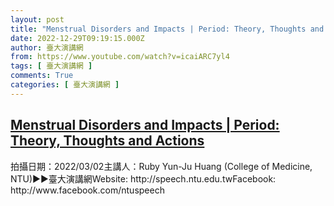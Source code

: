 ```yaml
---
layout: post
title: "Menstrual Disorders and Impacts | Period: Theory, Thoughts and Actions"
date: 2022-12-29T09:19:15.000Z
author: 臺大演講網
from: https://www.youtube.com/watch?v=icaiARC7yl4
tags: [ 臺大演講網 ]
comments: True
categories: [ 臺大演講網 ]
---
```

<!--1672305555000-->
[Menstrual Disorders and Impacts | Period: Theory, Thoughts and Actions](https://www.youtube.com/watch?v=icaiARC7yl4)
------

<div>
拍攝日期：2022/03/02主講人：Ruby Yun-Ju Huang (College of Medicine, NTU)►►臺大演講網Website: http://speech.ntu.edu.twFacebook: http://www.facebook.com/ntuspeech
</div>
